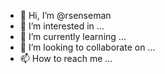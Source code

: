 - 👋 Hi, I’m @rsenseman
- 👀 I’m interested in ...
- 🌱 I’m currently learning ...
- 💞️ I’m looking to collaborate on ...
- 📫 How to reach me ...

<!---
rsenseman/rsenseman is a ✨ special ✨ repository because its `README.md` (this file) appears on your GitHub profile.
You can click the Preview link to take a look at your changes.
--->

